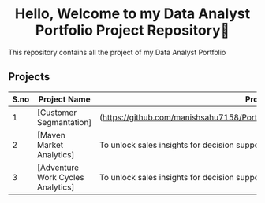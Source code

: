 <h1 align="center">Hello, Welcome to my Data Analyst Portfolio Project Repository👋</h1>
This repository contains all the project of my Data Analyst Portfolio
  
## Projects
| S.no | Project Name | Problem |
| --------------- | --------------- | --------------- |
| 1 | [Customer Segmantation] |(https://github.com/manishsahu7158/Portfolio/tree/main/Customer%20Segmentation) | Identify the target market for the launch of a new service.
| 2 | [Maven Market Analytics] | To unlock sales insights for decision support.
| 3 | [Adventure Work Cycles Analytics] | To unlock sales insights for decision support.
